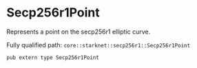 # Secp256r1Point

Represents a point on the secp256r1 elliptic curve.

Fully qualified path: `core::starknet::secp256r1::Secp256r1Point`

<pre><code class="language-rust">pub extern type Secp256r1Point</code></pre>

